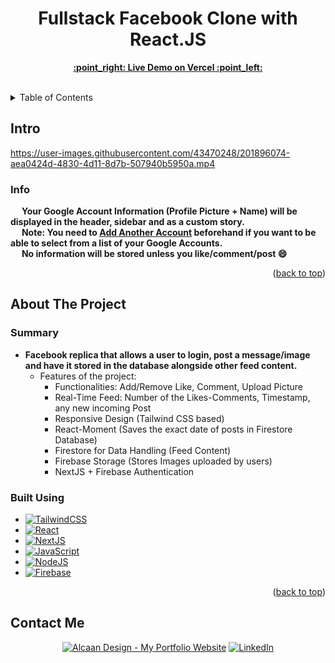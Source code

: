 <h1 align="center">Fullstack Facebook Clone with React.JS</h1>

  <p align="center">
    <a href="https://facebook-angi.vercel.app"><strong>:point_right: Live Demo on Vercel :point_left:</strong></a>
    <br />
    <br />
  </p>

<details>
  <summary>Table of Contents</summary>
  <ol>
    <li>
      <a href="#intro">Intro</a>
      <ul>
        <li><a href="#info">Info</a></li>
      </ul>
    </li>
    <li>
      <a href="#about-the-project">About The Project</a>
      <ul>
        <li><a href="#built-using">Built Using</a></li>
      </ul>
    </li>
    <li><a href="#contact-me">Contact</a></li>
  </ol>
</details>

<!-- Intro -->
## Intro



https://user-images.githubusercontent.com/43470248/201896074-aea0424d-4830-4d11-8d7b-507940b5950a.mp4



### Info
&emsp; **Your Google Account Information (Profile Picture + Name) will be displayed in the header, sidebar and as a custom story.**
<br /> &emsp; **Note: You need to [Add Another Account](https://accounts.google.com/) beforehand if you want to be able to select from a list of your Google Accounts.**
<br /> &emsp; **No information will be stored unless you like/comment/post :smile:**

<p align="right">(<a href="#readme-top">back to top</a>)</p>

<!-- ABOUT THE PROJECT -->
## About The Project

### Summary

* **Facebook replica that allows a user to login, post a message/image and have it stored in the database alongside other feed content.**
  * Features of the project:
    * Functionalities: Add/Remove Like, Comment, Upload Picture
    * Real-Time Feed: Number of the Likes-Comments, Timestamp, any new incoming Post
    * Responsive Design (Tailwind CSS based)
    * React-Moment (Saves the exact date of posts in Firestore Database)
    * Firestore for Data Handling (Feed Content)
    * Firebase Storage (Stores Images uploaded by users)
    * NextJS + Firebase Authentication

### Built Using

* [![TailwindCSS][TailwindCSS.com]][TailwindCSS-url]
* [![React][React.org]][React-url]
* [![NextJS][Nextjs.org]][Nextjs-url]
* [![JavaScript][JavaScript.com]][JavaScript-url]
* [![NodeJS][Nodejs.org]][Nodejs-url]
* [![Firebase][Firebase.com]][Firebase-url]

<p align="right">(<a href="#readme-top">back to top</a>)</p>

[HTML.com]: https://img.shields.io/badge/html-e44d26?style=for-the-badge&logo=html5&logoColor=white
[HTML-url]: https://www.html.com/
[CSS3.com]: https://img.shields.io/badge/css-0070ba?style=for-the-badge&logo=css3&logoColor=white
[CSS-url]: https://www.css3.com/
[JavaScript.com]: https://img.shields.io/badge/JavaScript-F7DF1E?style=for-the-badge&logo=javascript&logoColor=black
[JavaScript-url]: https://www.javascript.com/
[React.org]: https://img.shields.io/badge/react-%2320232a.svg?style=for-the-badge&logo=react&logoColor=%2361DAFB
[React-url]: https://reactjs.org/
[TailwindCSS.com]: https://img.shields.io/badge/Tailwind_CSS-38B2AC?style=for-the-badge&logo=tailwind-css&logoColor=white
[TailwindCSS-url]: https://tailwindcss.com/
[Nextjs.org]: https://img.shields.io/badge/Next-black?style=for-the-badge&logo=next.js&logoColor=white
[Nextjs-url]: https://nextjs.org/
[Nodejs.org]: https://img.shields.io/badge/Node.js-43853D?style=for-the-badge&logo=node.js&logoColor=white
[Nodejs-url]: https://nodejs.org/en/
[Firebase.com]: https://img.shields.io/badge/Firebase-039BE5?style=for-the-badge&logo=Firebase&logoColor=white
[Firebase-url]: https://firebase.google.com/


## Contact Me

<p>
<div align="center">
  <a href="https://darirak.ro/"><img src="https://img.shields.io/badge/-My%20Portfolio%20Website-blueviolet?style=for-the-badge" alt="Alcaan Design - My Portfolio Website" /></a>
  <a href="https://www.linkedin.com/in/darirak/"><img src="https://img.shields.io/badge/LinkedIn-0077B5?style=for-the-badge&logo=linkedin&logoColor=white" alt="LinkedIn" /></a>
</div>
